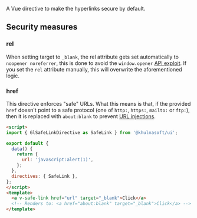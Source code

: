 A Vue directive to make the hyperlinks secure by default.

## Security measures

### rel

When setting target to `_blank`, the rel attribute gets set automatically to `noopener noreferrer`,
this is done to avoid the `window.opener` [API exploit]. If you set the `rel` attribute manually,
this will overwrite the aforementioned logic.

### href

This directive enforces "safe" URLs. What this means is that, if the provided `href`
doesn't point to a safe protocol (one of `http:`, `https:`, `mailto:` or `ftp:`), then it is
replaced with `about:blank` to prevent [URL injections].

```html
<script>
import { GlSafeLinkDirective as SafeLink } from '@khulnasoft/ui';

export default {
  data() {
    return {
      url: 'javascript:alert(1)',
    };
  },
  directives: { SafeLink },
};
</script>
<template>
  <a v-safe-link href="url" target="_blank">Click</a>
  <!-- Renders to: <a href="about:blank" target="_blank">Click</a> -->
</template>
```

[API exploit]: https://www.jitbit.com/alexblog/256-targetblank---the-most-underestimated-vulnerability-ever/
[URL injections]: https://vuejs.org/v2/guide/security.html#Injecting-URLs
